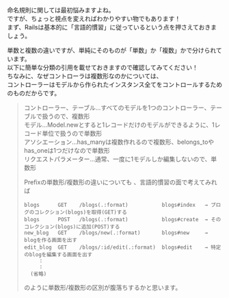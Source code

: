 命名規則に関しては最初悩みますよね。  
ですが、ちょっと視点を変えればわかりやすい物でもあります！  
まず、Railsは基本的に「言語的慣習」に従っているという点を押さえておきましょう。  

単数と複数の違いですが、単純にそのものが「単数」か「複数」かで分けられています。  
以下に簡単な分類の引用を載せておきますので確認してみてください！  
ちなみに、なぜコントローラは複数形なのかについては、  
コントローラーはモデルから作られたインスタンス全てをコントロールするためのものだからです。  

>コントローラー、テーブル…すべてのモデルを1つのコントローラー、テーブルで扱うので、複数形  
モデル…Model.newとすると1レコードだけのモデルができるように、1レコード単位で扱うので単数形  
アソシエーション…has_manyは複数作れるので複数形、belongs_toやhas_oneは1つだけなので単数形  
リクエストパラメーター…通常、一度に1モデルしか編集しないので、単数形  
>
>Prefixの単数形/複数形の違いについても 、言語的慣習の面で考えてみれば   
>
>     blogs      GET    /blogs(.:format)           blogs#index   → ブログのコレクション(blogs)を取得(GET)する  
>     blogs      POST   /blogs(.:format)           blogs#create  → そのコレクション(blogs)に追加(POST)する  
>     new_blog   GET    /blogs/new(.:format)       blogs#new     → blogを作る画面を出す  
>     edit_blog  GET    /blogs/:id/edit(.:format)  blogs#edit    → 特定のblogを編集する画面を出す  
>          :  
>          :  
>       (省略)  
>
>のように単数形/複数形の区別が腹落ちするかと思います。  
